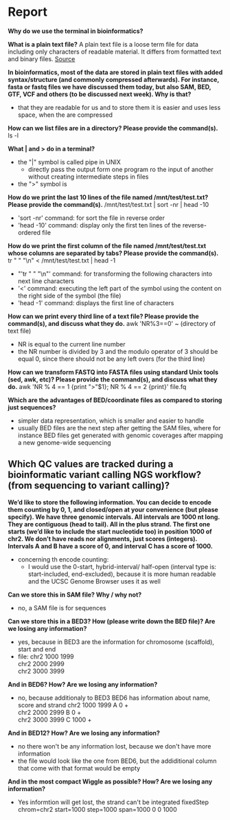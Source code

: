 # Report 

**Why do we use the terminal in bioinformatics?**

**What is a plain text file?**
A plain text file is a loose term file for data including only characters of readable material. It differs from formatted text and binary files. [Source](https://en.wikipedia.org/wiki/Plain_text)

**In bioinformatics, most of the data are stored in plain text files with added syntax/structure (and commonly compressed afterwards). For instance, fasta or fastq files we have discussed them today, but also SAM, BED, GTF, VCF and others (to be discussed next week). Why is that?**
- that they are readable for us and to store them it is easier and uses less space, when the are compressed

**How can we list files are in a directory? Please provide the command(s).**
    ls -l

**What | and > do in a terminal?**
- the "|" symbol is called pipe in UNIX
	- directly pass the output form one program ro the input of another without creating intermediate steps in files
- the ">" symbol is


**How do we print the last 10 lines of the file named /mnt/test/test.txt? Please provide the command(s).**
    /mnt/test/test.txt | sort -nr | head -10

- 'sort -nr' command: for sort the file in reverse order
- 'head -10' command: display only the first ten lines of the reverse-ordered file


**How do we print the first column of the file named /mnt/test/test.txt whose columns are separated by tabs? Please provide the command(s).**
    tr " " "\\n" < /mnt/test/test.txt | head -1

- "'tr " " "\\n"' command: for transforming the following characters into next line characters
- '<' command: executing the left part of the symbol using the content on the right side of the symbol (the file)
- 'head -1' command: displays the first line of characters


**How can we print every third line of a text file? Please provide the command(s), and discuss what they do.**
    awk 'NR%3==0' ~ (directory of text file)
- NR is equal to the current line number
- the NR number is divided by 3 and the modulo operator of 3 should be equal 0, since there should not be any left overs (for the third line)


**How can we transform FASTQ into FASTA files using standard Unix tools (sed, awk, etc)? Please provide the command(s), and discuss what they do.**
    awk 'NR % 4 == 1 {print ">"$1}; NR % 4 == 2 {print}' file.fq


**Which are the advantages of BED/coordinate files as compared to storing just sequences?**
- simpler data representation, which is smaller and easier to handle
- usually BED files are the next step after getting the SAM files, where for instance BED files get generated with genomic coverages after mapping a new genome-wide sequencing


**Which QC values are tracked during a bioinformatic variant calling NGS workflow? (from sequencing to variant calling)?**
- 


**We’d like to store the following information. You can decide to encode them counting by 0, 1, and closed/open at your convenience (but please specify). We have three genomic intervals. All intervals are 1000 nt long. They are contiguous (head to tail). All in the plus strand. The first one starts (we’d like to include the start nucleotide too) in position 1000 of chr2. We don’t have reads nor alignments, just scores (integers). Intervals A and B have a score of 0, and interval C has a score of 1000.**
- concerning th encode counting:
	- I would use the 0-start, hybrid-interval/ half-open (interval type is: start-included, end-excluded), because it is more human readable and the UCSC Genome Browser uses it as well


**Can we store this in SAM file? Why / why not?**
- no, a SAM file is for sequences

**Can we store this in a BED3? How (please write down the BED file)? Are we losing any information?**
- yes, because in BED3 are the information for chromosome (scaffold), start and end
- file:
    chr2	1000	1999 <br>
    chr2 	2000	2999 <br>
    chr2	3000	3999 <br>


**And in BED6? How? Are we losing any information?**
- no, because additionaly to BED3 BED6 has information about name, score and strand
    chr2	1000	1999	A	0	+ <br>
    chr2	2000	2999	B	0	+ <br>
    chr2	3000	3999	C	1000	+ <br>

**And in BED12? How? Are we losing any information?**
- no there won't be any information lost, because we don't have more information
- the file would look like the one from BED6, but the addiditional column that come with that format would be empty

**And in the most compact Wiggle as possible? How? Are we losing any information?**
- Yes informtion will get lost, the strand can't be integrated 
    fixedStep chrom=chr2 start=1000 step=1000 span=1000
    0
    0
    1000




